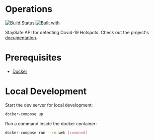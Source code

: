 # Operations

[![Build Status](https://travis-ci.org/wadkar/Operations.svg?branch=master)](https://travis-ci.org/wadkar/Operations)
[![Built with](https://img.shields.io/badge/Built_with-Cookiecutter_Django_Rest-F7B633.svg)](https://github.com/agconti/cookiecutter-django-rest)

StaySafe API for detecting Covid-19 Hotspots. Check out the project's [documentation](http://wadkar.github.io/Operations/).

# Prerequisites

- [Docker](https://docs.docker.com/docker-for-mac/install/)

# Local Development

Start the dev server for local development:
```bash
docker-compose up
```

Run a command inside the docker container:

```bash
docker-compose run --rm web [command]
```
